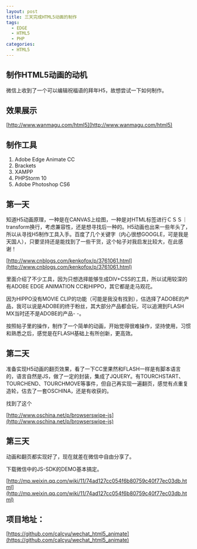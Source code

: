 ```yaml
---
layout: post
title: 三天完成HTML5动画的制作
tags:
  - EDGE
  - HTML5
  - PHP
categories:
  - HTML5
---
```


## 制作HTML5动画的动机

微信上收到了一个可以编辑祝福语的拜年H5，故想尝试一下如何制作。

## 效果展示
[http://www.wanmagu.com/html5](http://www.wanmagu.com/html5)
<!--more-->

## 制作工具
1. Adobe Edge Animate CC
2. Brackets
3. XAMPP
4. PHPStorm 10
5. Adobe Photoshop CS6

## 第一天

知道H5动画原理，一种是在CANVAS上绘图，一种是对HTML标签进行ＣＳＳ｜transform换行，考虑兼容性，还是想寻找后一种的。H5动画也出来一些年头了，所以从寻找H5制作工具入手。百度了几个关键字（内心很想GOOGLE，可是我是天国人），只要坚持还是能找到了一些干货，这个帖子对我启发比较大，在此感谢！

[http://www.cnblogs.com/kenkofox/p/3761061.html](http://www.cnblogs.com/kenkofox/p/3761061.html)

里面介绍了不少工具，因为只想选择能够生成DIV+CSS的工具，所以试用较深的有ADOBE EDGE ANIMATION CC和HIPPO，其它都是走马观花。

因为HIPPO没有MOVIE CLIP的功能（可能是我没有找到），估选择了ADOBE的产品，我可以说是ADOBE的终于粉丝，其大部分产品都会玩，可以追溯到FLASH MX当时还不是ADOBE的产品- -。

按照帖子里的操作，制作了一个简单的动画，开始觉得很难操作，坚持使用，习惯和熟悉之后，感觉是在FLASH基础上有所创新，更高效。


## 第二天

准备实现H5动画的翻页效果，看了一下CC里果然和FLASH一样是有脚本语言的，语言自然是JS，做了一定的封装，集成了JQUERY。有TOURCHSTART、TOURCHEND、TOURCHMOVE等事件，但自己再实现一遍翻页，感觉有点重复造轮，估去了一套OSCHINA，还是有收获的。

找到了这个

[http://www.oschina.net/p/browserswipe-js](http://www.oschina.net/p/browserswipe-js)

## 第三天

动画和翻页都实现好了，现在就差在微信中自由分享了。

下载微信中的JS-SDK的DEMO基本搞定。

[http://mp.weixin.qq.com/wiki/11/74ad127cc054f6b80759c40f77ec03db.html](http://mp.weixin.qq.com/wiki/11/74ad127cc054f6b80759c40f77ec03db.html)


## 项目地址：

[https://github.com/calcyu/wechat_html5_animate](https://github.com/calcyu/wechat_html5_animate)